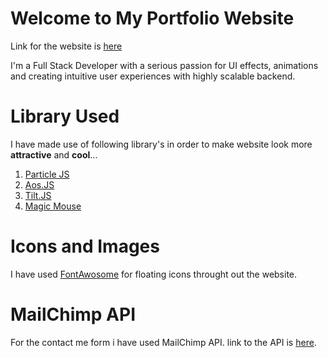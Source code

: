 # Welcome to My Portfolio Website
Link for the website is [here](http://pranjal-portfolio.herokuapp.com/)

I'm a Full Stack Developer with a serious passion for UI effects, animations and creating intuitive user experiences with highly scalable backend.


# Library Used

I have made use of following library's in order to make website look more
**attractive** and **cool**...

 1. [Particle JS](https://vincentgarreau.com/particles.js/) 
 2. [Aos.JS](https://michalsnik.github.io/aos/) 
 3. [Tilt.JS](https://gijsroge.github.io/tilt.js/) 
 4. [Magic Mouse](https://magicmousejs.web.app/) 

# Icons and Images

I have used [FontAwosome](https://fontawesome.com/) for floating icons throught out the website.

# MailChimp API

For the contact me form i have used MailChimp API. link to the API is [here](https://mailchimp.com/developer/api/).
